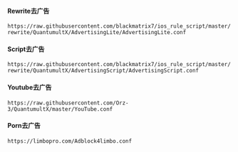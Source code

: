 #### Rewrite去广告

`https://raw.githubusercontent.com/blackmatrix7/ios_rule_script/master/rewrite/QuantumultX/AdvertisingLite/AdvertisingLite.conf`

#### Script去广告

`https://raw.githubusercontent.com/blackmatrix7/ios_rule_script/master/rewrite/QuantumultX/AdvertisingScript/AdvertisingScript.conf`

#### Youtube去广告

`https://raw.githubusercontent.com/Orz-3/QuantumultX/master/YouTube.conf`

#### Porn去广告

`https://limbopro.com/Adblock4limbo.conf`

